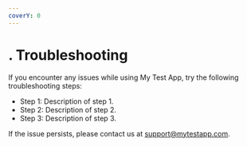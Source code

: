 ```yaml
---
coverY: 0
---
```


# . Troubleshooting

If you encounter any issues while using My Test App, try the following troubleshooting steps:

* Step 1: Description of step 1.
* Step 2: Description of step 2.
* Step 3: Description of step 3.

If the issue persists, please contact us at support@mytestapp.com.
